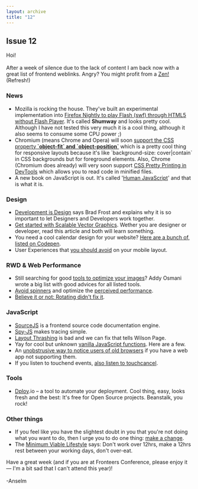 ```yaml
---
layout: archive
title: "12"
---
```


<h2>Issue 12</h2>

<article class="archive__issue">
<p>Hoi!<br><br>
After a week of silence due to the lack of content I am back now with a great list of frontend weblinks. Angry? You might profit from a <a href="https://api.github.com/zen">Zen!</a> (Refresh!)</p>

<h3>News</h3>

<ul>
	<li>Mozilla is rocking the house. They've built an experimental implementation into <a href="http://gemal.dk/blog/2013/10/02/html5_flash_player_shumway_landed/index.html">Firefox Nightly to play Flash (swf) through HTML5 without Flash Player</a>. It's called <b>Shumway</b> and looks pretty cool. Although I have not tested this very much it is a cool thing, although it also seems to consume some CPU power ;)</li>
	<li>Chromium (means Chrome and Opera) will soon <a href="https://codereview.chromium.org/25761005">support the CSS property<b> `object-fit` and `object-position`</b></a> which is a pretty cool thing for responsive layouts because it's like `background-size: cover|contain` in CSS backgrounds but for foreground elements. Also, Chrome (Chromium does already) will very soon support <a href="https://plus.google.com/100132233764003563318/posts/7BVvLAjiA2o">CSS Pretty Printing in DevTools</a> which allows you to read code in minified files.</li>
	<li>A new book on JavaScript is out. It's called '<a href="http://humanjavascript.com/">Human JavaScript</a>' and that is what it is.</li>
</ul>

<h3>Design</h3>
<ul>
	<li><a href="http://bradfrostweb.com/blog/post/development-is-design/">Development is Design</a> says Brad Frost and explains why it is so important to let Designers and Developers work together.</li>
	<li><a href="http://everydaydesigner.net/design/get-started-with-scalable-vector-graphics">Get started with Scalable Vector Graphics</a>. Wether you are designer or developer, read this article and both will learn something.</li>
	<li>You need a cool calendar design for your website? <a href="http://codepen.io/collection/wvhHK/">Here are a bunch of, listed on Codepen</a>.</li>
	<li>User Experiences that <a href="http://baymard.com/blog/mobile-checkout">you should avoid</a> on your mobile layout.</li>
</ul>

<h3>RWD & Web Performance</h3>
<ul>
	<li>Still searching for good <a href="http://addyosmani.com/blog/image-optimization-tools/">tools to optimize your images</a>? Addy Osmani wrote a big list with good advices for all listed tools.</li>
	<li><a href="http://www.lukew.com/ff/entry.asp?1797">Avoid spinners</a> and optimize the <a href="http://www.mobify.com/blog/beginners-guide-to-perceived-performance/">perceived performance</a>.</li>
	<li><a href="https://miketaylr.com/posts/2013/09/conception-begins-at-320.html">Believe it or not: Rotating didn't fix it</a>.</li>
</ul>

<h3>JavaScript</h3>
<ul>
	<li><a href="http://sourcejs.com/">SourceJS</a> is a frontend source code documentation engine.</li>
	<li><a href="http://spy-js.com/">Spy-JS</a> makes tracing simple.</li>
	<li><a href="http://wilsonpage.co.uk/preventing-layout-thrashing/">Layout Thrashing</a> is bad and we can fix that tells Wilson Page.</li>
	<li>Yay for cool but unknown <a href="http://coding.smashingmagazine.com/2013/10/06/inside-the-box-with-vanilla-javascript/">vanilla JavaScript functions</a>. Here are a few.</li>
	<li>An <a href="http://blog.rodneyrehm.de/archives/27-Dialog-for-Unsupported-Browsers.html">unobstrusive way to notice users of old browsers</a> if you have a web app not supporting them.</li>
	<li>If you listen to touchend events, <a href="https://plus.google.com/115788095648461403871/posts/Ny6ZXuzWdN5">also listen to touchcancel</a>.</li>
</ul>

<h3>Tools</h3>
<ul>
	<li><a href="http://dploy.io/">Dploy</a>.io – a tool to automate your deployment. Cool thing, easy, looks fresh and the best: It's free for Open Source projects. Beanstalk, you rock!</li>
</ul>

<h3>Other things</h3>
<ul>
	<li>If you feel like you have the slightest doubt in you that you're not doing what you want to do, then I urge you to do one thing: <a href="http://www.rachilli.me/make-a-change/">make a change</a>.</li>
	<li>The <a href="http://the-pastry-box-project.net/karen-mcgrane/2013-october-9/">Minimum Viable Lifestyle</a>&nbsp;says: Don't work over 12hrs, make a 12hrs rest between your working days, don't over-eat.</li>
</ul>

<p>Have a great week (and if you are at Fronteers Conference, please enjoy it &mdash; I'm a bit sad that I can't attend this year)!<br><br>
	-Anselm</p>
